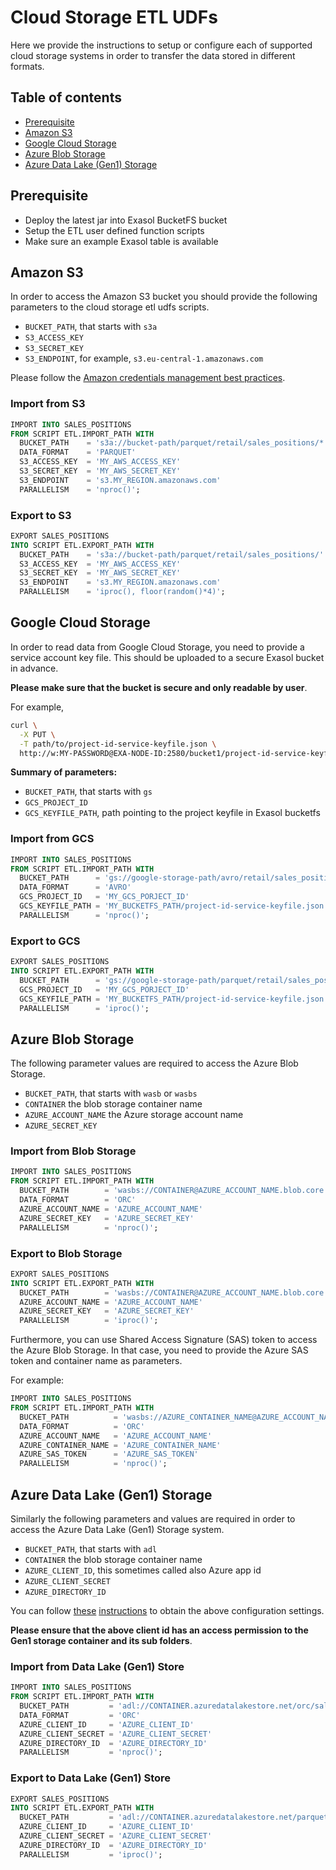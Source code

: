 # Cloud Storage ETL UDFs

Here we provide the instructions to setup or configure each of supported cloud
storage systems in order to transfer the data stored in different formats.

## Table of contents

- [Prerequisite](#prerequisite)
- [Amazon S3](#amazon-s3)
- [Google Cloud Storage](#google-cloud-storage)
- [Azure Blob Storage](#azure-blob-storage)
- [Azure Data Lake (Gen1) Storage](#azure-blob-storage)

## Prerequisite

- Deploy the latest jar into Exasol BucketFS bucket
- Setup the ETL user defined function scripts
- Make sure an example Exasol table is available

## Amazon S3

In order to access the Amazon S3 bucket you should provide the following
parameters to the cloud storage etl udfs scripts.

- `BUCKET_PATH`, that starts with ``s3a``
- `S3_ACCESS_KEY`
- `S3_SECRET_KEY`
- `S3_ENDPOINT`, for example, ``s3.eu-central-1.amazonaws.com``

Please follow the [Amazon credentials management best
practices](https://docs.aws.amazon.com/general/latest/gr/aws-sec-cred-types.html).

### Import from S3

```sql
IMPORT INTO SALES_POSITIONS
FROM SCRIPT ETL.IMPORT_PATH WITH
  BUCKET_PATH    = 's3a://bucket-path/parquet/retail/sales_positions/*'
  DATA_FORMAT    = 'PARQUET'
  S3_ACCESS_KEY  = 'MY_AWS_ACCESS_KEY'
  S3_SECRET_KEY  = 'MY_AWS_SECRET_KEY'
  S3_ENDPOINT    = 's3.MY_REGION.amazonaws.com'
  PARALLELISM    = 'nproc()';
```

### Export to S3

```sql
EXPORT SALES_POSITIONS
INTO SCRIPT ETL.EXPORT_PATH WITH
  BUCKET_PATH    = 's3a://bucket-path/parquet/retail/sales_positions/'
  S3_ACCESS_KEY  = 'MY_AWS_ACCESS_KEY'
  S3_SECRET_KEY  = 'MY_AWS_SECRET_KEY'
  S3_ENDPOINT    = 's3.MY_REGION.amazonaws.com'
  PARALLELISM    = 'iproc(), floor(random()*4)';
```

## Google Cloud Storage

In order to read data from Google Cloud Storage, you need to provide a service
account key file. This should be uploaded to a secure Exasol bucket in advance.

**Please make sure that the bucket is secure and only readable by user**.

For example,

```bash
curl \
  -X PUT \
  -T path/to/project-id-service-keyfile.json \
  http://w:MY-PASSWORD@EXA-NODE-ID:2580/bucket1/project-id-service-keyfile.json
```

**Summary of parameters:**

- `BUCKET_PATH`, that starts with ``gs``
- `GCS_PROJECT_ID`
- `GCS_KEYFILE_PATH`, path pointing to the project keyfile in Exasol bucketfs

### Import from GCS

```sql
IMPORT INTO SALES_POSITIONS
FROM SCRIPT ETL.IMPORT_PATH WITH
  BUCKET_PATH      = 'gs://google-storage-path/avro/retail/sales_positions/*'
  DATA_FORMAT      = 'AVRO'
  GCS_PROJECT_ID   = 'MY_GCS_PORJECT_ID'
  GCS_KEYFILE_PATH = 'MY_BUCKETFS_PATH/project-id-service-keyfile.json'
  PARALLELISM      = 'nproc()';
```

### Export to GCS

```sql
EXPORT SALES_POSITIONS
INTO SCRIPT ETL.EXPORT_PATH WITH
  BUCKET_PATH      = 'gs://google-storage-path/parquet/retail/sales_positions/'
  GCS_PROJECT_ID   = 'MY_GCS_PORJECT_ID'
  GCS_KEYFILE_PATH = 'MY_BUCKETFS_PATH/project-id-service-keyfile.json'
  PARALLELISM      = 'iproc()';
```

## Azure Blob Storage

The following parameter values are required to access the Azure Blob Storage.

- `BUCKET_PATH`, that starts with ``wasb`` or ``wasbs``
- `CONTAINER` the blob storage container name
- `AZURE_ACCOUNT_NAME` the Azure storage account name
- `AZURE_SECRET_KEY`

### Import from Blob Storage

```sql
IMPORT INTO SALES_POSITIONS
FROM SCRIPT ETL.IMPORT_PATH WITH
  BUCKET_PATH        = 'wasbs://CONTAINER@AZURE_ACCOUNT_NAME.blob.core.windows.net/orc/sales-positions/*'
  DATA_FORMAT        = 'ORC'
  AZURE_ACCOUNT_NAME = 'AZURE_ACCOUNT_NAME'
  AZURE_SECRET_KEY   = 'AZURE_SECRET_KEY'
  PARALLELISM        = 'nproc()';
```

### Export to Blob Storage

```sql
EXPORT SALES_POSITIONS
INTO SCRIPT ETL.EXPORT_PATH WITH
  BUCKET_PATH        = 'wasbs://CONTAINER@AZURE_ACCOUNT_NAME.blob.core.windows.net/parquet/sales-positions/'
  AZURE_ACCOUNT_NAME = 'AZURE_ACCOUNT_NAME'
  AZURE_SECRET_KEY   = 'AZURE_SECRET_KEY'
  PARALLELISM        = 'iproc()';
```

Furthermore, you can use Shared Access Signature (SAS) token to access the Azure
Blob Storage. In that case, you need to provide the Azure SAS token and
container name as parameters.

For example:
```sql
IMPORT INTO SALES_POSITIONS
FROM SCRIPT ETL.IMPORT_PATH WITH
  BUCKET_PATH          = 'wasbs://AZURE_CONTAINER_NAME@AZURE_ACCOUNT_NAME.blob.core.windows.net/orc/sales-positions/*'
  DATA_FORMAT          = 'ORC'
  AZURE_ACCOUNT_NAME   = 'AZURE_ACCOUNT_NAME'
  AZURE_CONTAINER_NAME = 'AZURE_CONTAINER_NAME'
  AZURE_SAS_TOKEN      = 'AZURE_SAS_TOKEN'
  PARALLELISM          = 'nproc()';
```

## Azure Data Lake (Gen1) Storage

Similarly the following parameters and values are required in order to access
the Azure Data Lake (Gen1) Storage system.

- `BUCKET_PATH`, that starts with ``adl``
- `CONTAINER` the blob storage container name
- `AZURE_CLIENT_ID`, this sometimes called also Azure app id
- `AZURE_CLIENT_SECRET`
- `AZURE_DIRECTORY_ID`

You can follow
[these](https://docs.microsoft.com/en-us/azure/data-lake-store/data-lake-store-service-to-service-authenticate-using-active-directory)
[instructions](https://docs.microsoft.com/en-us/azure/active-directory/develop/howto-create-service-principal-portal)
to obtain the above configuration settings.

**Please ensure that the above client id has an access permission to the Gen1
storage container and its sub folders**.

### Import from Data Lake (Gen1) Store

```sql
IMPORT INTO SALES_POSITIONS
FROM SCRIPT ETL.IMPORT_PATH WITH
  BUCKET_PATH         = 'adl://CONTAINER.azuredatalakestore.net/orc/sales_positions/*'
  DATA_FORMAT         = 'ORC'
  AZURE_CLIENT_ID     = 'AZURE_CLIENT_ID'
  AZURE_CLIENT_SECRET = 'AZURE_CLIENT_SECRET'
  AZURE_DIRECTORY_ID  = 'AZURE_DIRECTORY_ID'
  PARALLELISM         = 'nproc()';
```

### Export to Data Lake (Gen1) Store

```sql
EXPORT SALES_POSITIONS
INTO SCRIPT ETL.EXPORT_PATH WITH
  BUCKET_PATH         = 'adl://CONTAINER.azuredatalakestore.net/parquet/sales_positions/'
  AZURE_CLIENT_ID     = 'AZURE_CLIENT_ID'
  AZURE_CLIENT_SECRET = 'AZURE_CLIENT_SECRET'
  AZURE_DIRECTORY_ID  = 'AZURE_DIRECTORY_ID'
  PARALLELISM         = 'iproc()';
```
